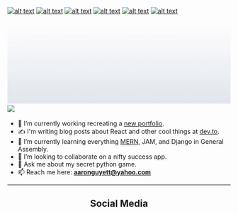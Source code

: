 <!--
**guyett92/guyett92** is a ✨ _special_ ✨ repository because its `README.md` (this file) appears on your GitHub profile.


* 🤔 I’m looking for help with 


* 😄 Pronouns: ...
* ⚡ Fun fact: ...
-->
<!-- Please don't remove this: Grab your social icons from https://github.com/carlsednaoui/gitsocial -->

<!-- display the social media buttons in your README -->

[![alt text][1.1]][1]
[![alt text][2.1]][2]
[![alt text][3.1]][3]
[![alt text][4.1]][4]
[![alt text][5.1]][5]
[![alt text][6.1]][6]


<!-- links to social media icons -->
<!-- no need to change these -->

<!-- icons with padding -->

[1.1]: http://i.imgur.com/tXSoThF.png (twitter icon with padding)
[2.1]: http://i.imgur.com/P3YfQoD.png (facebook icon with padding)
[3.1]: http://i.imgur.com/yCsTjba.png (google plus icon with padding)
[4.1]: http://i.imgur.com/YckIOms.png (tumblr icon with padding)
[5.1]: http://i.imgur.com/1AGmwO3.png (dribbble icon with padding)
[6.1]: http://i.imgur.com/0o48UoR.png (github icon with padding)

<!-- icons without padding -->

[1.2]: http://i.imgur.com/wWzX9uB.png (twitter icon without padding)
[2.2]: http://i.imgur.com/fep1WsG.png (facebook icon without padding)
[3.2]: http://i.imgur.com/VlgBKQ9.png (google plus icon without padding)
[4.2]: http://i.imgur.com/jDRp47c.png (tumblr icon without padding)
[5.2]: http://i.imgur.com/Vvy3Kru.png (dribbble icon without padding)
[6.2]: http://i.imgur.com/9I6NRUm.png (github icon without padding)


<!-- links to your social media accounts -->
<!-- update these accordingly -->

[1]: http://www.twitter.com/carlsednaoui
[2]: http://www.facebook.com/sednaoui
[3]: https://plus.google.com/+CarlSednaoui
[4]: http://carlsed.tumblr.com
[5]: http://dribbble.com/carlsednaoui
[6]: http://www.github.com/guyett92

<!-- Please don't remove this: Grab your social icons from https://github.com/carlsednaoui/gitsocial -->

![Aaron's Banner](https://github.com/guyett92/guyett92/blob/master/Aaron%20Guyett%20SE.gif)
![](https://komarev.com/ghpvc/?username=guyett92&color=bf5fff)
* 🔭 I’m currently working recreating a [new portfolio](https://aarondguyett.com).
* ✍️ I'm writing blog posts about React and other cool things at [dev.to](https://dev.to/guyett92).
* 🌱 I’m currently learning everything [MERN](https://scsrly.herokuapp.com), JAM, and Django in General Assembly.
* 👯 I’m looking to collaborate on a nifty success app.
* 💬 Ask me about my secret python game.
* 📫 Reach me here: **aaronguyett@yahoo.com**
---
<h2 align="center">Social Media</h2>


